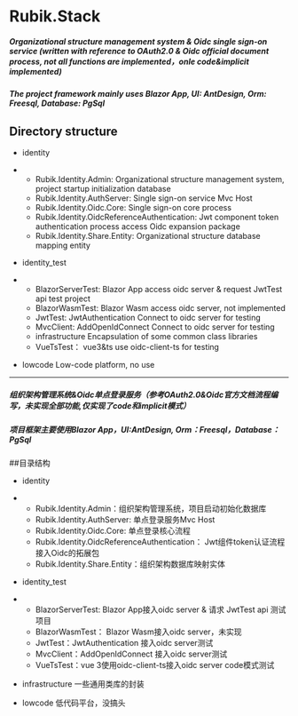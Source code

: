 # Rubik.Stack

##### Organizational structure management system & Oidc single sign-on service (written with reference to OAuth2.0 & Oidc official document process, not all functions are implemented，onle code&implicit implemented)
##### The project framework mainly uses Blazor App, UI: AntDesign, Orm: Freesql, Database: PgSql
## Directory structure

+ identity

+ + Rubik.Identity.Admin: Organizational structure management system, project startup initialization database
  + Rubik.Identity.AuthServer: Single sign-on service Mvc Host
  + Rubik.Identity.Oidc.Core: Single sign-on core process
  + Rubik.Identity.OidcReferenceAuthentication: Jwt component token authentication process access Oidc expansion package
  + Rubik.Identity.Share.Entity: Organizational structure database mapping entity

  
+ identity_test
+ + BlazorServerTest: Blazor App access oidc server & request JwtTest api test project
  + BlazorWasmTest: Blazor Wasm access oidc server, not implemented
  + JwtTest: JwtAuthentication Connect to oidc server for testing
  + MvcClient: AddOpenIdConnect Connect to oidc server for testing
  + infrastructure Encapsulation of some common class libraries
  + VueTsTest： vue3&ts use oidc-client-ts for testing

+ lowcode Low-code platform, no use

-------------------------------------------------------------------------------------------

##### 组织架构管理系统&Oidc单点登录服务（参考OAuth2.0&Oidc官方文档流程编写，未实现全部功能,仅实现了code和implicit模式）
##### 项目框架主要使用Blazor App，UI:AntDesign, Orm：Freesql，Database：PgSql
##目录结构
+ identity
+ + Rubik.Identity.Admin：组织架构管理系统，项目启动初始化数据库
  + Rubik.Identity.AuthServer: 单点登录服务Mvc Host
  + Rubik.Identity.Oidc.Core: 单点登录核心流程
  + Rubik.Identity.OidcReferenceAuthentication： Jwt组件token认证流程接入Oidc的拓展包
  + Rubik.Identity.Share.Entity：组织架构数据库映射实体
  
+ identity_test
+ + BlazorServerTest: Blazor App接入oidc server & 请求 JwtTest api  测试项目
  + BlazorWasmTest： Blazor Wasm接入oidc server，未实现
  + JwtTest：JwtAuthentication 接入oidc server测试
  + MvcClient：AddOpenIdConnect 接入oidc server测试
  + VueTsTest：vue 3使用oidc-client-ts接入oidc server code模式测试
 

+ infrastructure 一些通用类库的封装


+ lowcode 低代码平台，没搞头
